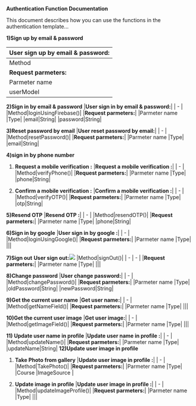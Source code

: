 **Authentication Function Documentation**  
 

This document describes how you can use the functions in the authentication template…  

**1)Sign up by email & password**



|**User sign up by email & password:**|
| - |
|Method|<p>() </p><p>signUpUsingFirebase</p>|
|**Request parmeters:**|
|Parmeter name|Type|
|userModel|UserModel|



**2)Sign in by email & password**
|**User sign in by email & password:**|
| - |
|Method|loginUsingFirebase()|
|**Request parmeters:**|
|Parmeter name |Type|
|email|String|
|password|String|


**3)Reset password by email** 
|**User reset password by email:**|
| - |
|Method|resetPassword()|
|**Request parmeters:**|
|Parmeter name |Type|
|email|String|



**4)sign in by phone number** 
1) **Request a mobile verification :**
|**Request a mobile verification :**|
| - |
|Method|verifyPhone()|
|**Request parmeters:**|
|Parmeter name |Type|
|phone|String|



2) **Confirm a mobile verification :**
|**Confirm a mobile verification :**|
| - |
|Method|verifyOTP()|
|**Request parmeters:**|
|Parmeter name |Type|
|otp|String|



**5)Resend OTP**
|**Resend OTP :**|
| - |
|Method|resendOTP()|
|**Request parmeters:**|
|Parmeter name |Type|
|phone|String|


**6)Sign in by google** 
|**User sign in by google :**|
| - |
|Method|loginUsingGoogle()|
|**Request parmeters:**|
|Parmeter name |Type|
|||


**7)Sign out** 
**User sign out:![](Aspose.Words.e89b8954-97ed-4540-be2c-41a01fec5393.001.png)**
|Method|signOut()|
| - | - |
|**Request parmeters:**|
|Parmeter name |Type|
|||



**8)Change password** 
|**User change password:**|
| - |
|Method|changePassword()|
|**Request parmeters:**|
|Parmeter name |Type|
|oldPassword|String|
|newPassword|String|



**9)Get the current user name** 
|**Get user name:**|
| - |
|Method|getNameField()|
|**Request parmeters:**|
|Parmeter name |Type|
|||



**10)Get the current user image** 
|**Get user image:**|
| - |
|Method|getImageField()|
|**Request parmeters:**|
|Parmeter name |Type|
|||



**11) Update user name in profile** 
|**Update user name in profile :**|
| - |
|Method|updateName()|
|**Request parmeters:**|
|Parmeter name |Type|
|updateName|String|
**12)Update user image in profile**  

1) **Take Photo from gallery** 
|**Update user image in profile :**|
| - |
|Method|TakePhoto()|
|**Request parmeters:**|
|Parmeter name |Type|
|Course |ImageSource |


2) **Update image in profile** 
|**Update user image in profile :**|
| - |
|Method|updateImageProfile()|
|**Request parmeters:**|
|Parmeter name |Type|
|||

